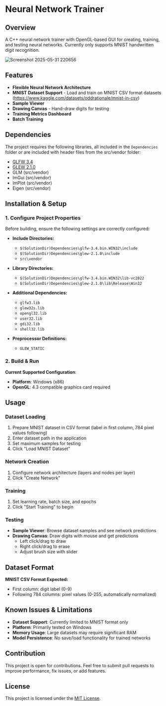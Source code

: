 # Neural Network Trainer

## Overview
A C++ neural network trainer with OpenGL-based GUI for creating, training, and testing neural networks. Currently only supports MNIST handwritten digit recognition.

![Screenshot 2025-05-31 220656](https://github.com/user-attachments/assets/9e2e8f7f-4149-458e-8d5a-70d8efe3ef59)


## Features
- **Flexible Neural Network Architecture**
- **MNIST Dataset Support** - Load and train on MNIST CSV format datasets (https://www.kaggle.com/datasets/oddrationale/mnist-in-csv)
- **Sample Viewer**
- **Drawing Canvas** - Hand-draw digits for testing
- **Training Metrics Dashboard** 
- **Batch Training**

## Dependencies
The project requires the following libraries, all included in the `Dependencies` folder or are included with header files from the src/vendor folder:
- [GLFW 3.4](https://www.glfw.org/)
- [GLEW 2.1.0](http://glew.sourceforge.net/)
- GLM (src/vendor)
- ImGui (src/vendor)
- ImPlot (src/vendor)
- Eigen (src/vendor)

## Installation & Setup

### 1. Configure Project Properties
Before building, ensure the following settings are correctly configured:

- **Include Directories:**
  - `$(SolutionDir)Dependencies\glfw-3.4.bin.WIN32\include`
  - `$(SolutionDir)Dependencies\glew-2.1.0\include`
  - `src\vendor`

- **Library Directories:**
  - `$(SolutionDir)Dependencies\glfw-3.4.bin.WIN32\lib-vc2022`
  - `$(SolutionDir)Dependencies\glew-2.1.0\lib\Release\Win32`

- **Additional Dependencies:**
  - `glfw3.lib`
  - `glew32s.lib`
  - `opengl32.lib`
  - `user32.lib`
  - `gdi32.lib`
  - `shell32.lib`

- **Preprocessor Definitions:**
  - `GLEW_STATIC`

### 2. Build & Run
**Current Supported Configuration**:
- **Platform**: Windows (x86)
- **OpenGL**: 4.3 compatible graphics card required

## Usage

### Dataset Loading
1. Prepare MNIST dataset in CSV format (label in first column, 784 pixel values following)
2. Enter dataset path in the application
3. Set maximum samples for testing
4. Click "Load MNIST Dataset"

### Network Creation
1. Configure network architecture (layers and nodes per layer)
2. Click "Create Network"

### Training
1. Set learning rate, batch size, and epochs
2. Click "Start Training" to begin

### Testing
- **Sample Viewer**: Browse dataset samples and see network predictions
- **Drawing Canvas**: Draw digits with mouse and get predictions
  - Left click/drag to draw
  - Right click/drag to erase
  - Adjust brush size with slider

## Dataset Format

**MNIST CSV Format Expected:**
- First column: digit label (0-9)
- Following 784 columns: pixel values (0-255, automatically normalized)

## Known Issues & Limitations

- **Dataset Support**: Currently limited to MNIST format only
- **Platform**: Primarily tested on Windows
- **Memory Usage**: Large datasets may require significant RAM
- **Model Persistence**: No save/load functionality for trained networks

## Contribution
This project is open for contributions. Feel free to submit pull requests to improve performance, fix issues, or add features.

## License
This project is licensed under the [MIT License](LICENSE).
